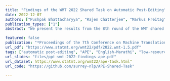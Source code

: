 ```yaml
---
title: "Findings of the WMT 2022 Shared Task on Automatic Post-Editing"
date: 2022-12-07
authors: ["Pushpak Bhattacharyya", "Rajen Chatterjee", "Markus Freitag", "Diptesh Kanojia", "Matteo Negri", "Marco Turchi"]
publication_types: ["1"]
abstract: "We present the results from the 8th round of the WMT shared task on MT Automatic Post-Editing, which consists in automatically correcting the output of a 'black-box' machine translation system by learning from human corrections. This year, the task focused on a new language pair (English→Marathi) and on data coming from multiple domains (healthcare, tourism, and general/news). Although according to several indicators this round was of medium-high difficulty compared to the past, the best submission from the three participating teams managed to significantly improve (with an error reduction of 3.49 TER points) the original translations produced by a generic neural MT system."

featured: false
publication: "*Proceedings of the 7th Conference on Machine Translation (WMT 2022) at EMNLP*"
url_pdf: "https://www.statmt.org/wmt22/pdf/2022.wmt-1.5.pdf"
tags: ["automatic post-editing", "APE", "English-Marathi", "low-resource", "post-machine-translation"]
url_slides: "files/ppt-wmt-2022-findings-ape.pdf"
url_dataset: https://www.statmt.org/wmt22/ape-task.html"
url_code: "https://github.com/surrey-nlp/APE-Shared-Task"

---
```


